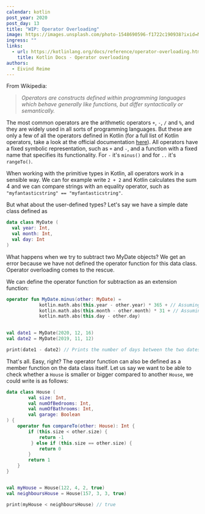 ```yaml
---
calendar: kotlin
post_year: 2020
post_day: 13
title: "WIP: Operator Overloading"
image: https://images.unsplash.com/photo-1548690596-f1722c190938?ixid=MXwxMjA3fDB8MHxwaG90by1wYWdlfHx8fGVufDB8fHw%3D&ixlib=rb-1.2.1&auto=format&fit=crop&w=3453&q=80
ingress: ""
links:
  - url: https://kotlinlang.org/docs/reference/operator-overloading.html
    title: Kotlin Docs - Operator overloading
authors:
  - Eivind Reime
---
```

From Wikipedia: 

> *Operators are constructs defined within programming languages which behave generally like functions, but differ syntactically or semantically.*

The most common operators are the arithmetic operators `+`, `-`, `/` and `%`, and they are widely used in all sorts of programming languages. But these are only a few of all the operators defined in Kotlin (for a full list of Kotlin operators, take a look at the official documentation [here](https://kotlinlang.org/docs/reference/keyword-reference.html#operators-and-special-symbols)). All operators have a fixed symbolic representation, such as `+` and `-`, and a function with a fixed name that specifies its functionality. For `-` it's `minus()` and for `..` it's `rangeTo()`. 

When working with the primitive types in Kotlin, all operators work in a sensible way. We can for example write `2 + 2` and Kotlin calculates the sum 4 and we can compare strings with an equality operator, such as `"myfantasticstring" == "myfantasticstring"`. 

But what about the user-defined types? Let's say we have a simple date class defined as

```kotlin
data class MyDate (
  val year: Int, 
  val month: Int, 
  val day: Int
)
```

What happens when we try to subtract two MyDate objects? We get an error because we have not defined the operator function for this data class. Operator overloading comes to the rescue. 

We can define the operator function for subtraction as an extension function:

```kotlin
operator fun MyDate.minus(other: MyDate) =
            kotlin.math.abs(this.year - other.year) * 365 + // Assuming all years have 365 days
            kotlin.math.abs(this.month - other.month) * 31 + // Assuming all months have 31 days
            kotlin.math.abs(this.day - other.day)

            
val date1 = MyDate(2020, 12, 16)
val date2 = MyDate(2019, 11, 12)

print(date1 - date2) // Prints the number of days between the two dates: 400

```

That's all. Easy, right? The operator function can also be defined as a member function on the data class itself. Let us say we want to be able to check whether a `House` is smaller or bigger compared to another `House`, we could write is as follows:

```kotlin
data class House (
        val size: Int,
        val numOfBedrooms: Int,
        val numOfBathrooms: Int,
        val garage: Boolean
) {
    operator fun compareTo(other: House): Int {
        if (this.size < other.size) {
            return -1
         } else if (this.size == other.size) {
            return 0
        }
        return 1
    }
}


val myHouse = House(122, 4, 2, true)
val neighboursHouse = House(157, 3, 3, true)

print(myHouse < neighboursHouse) // true
```